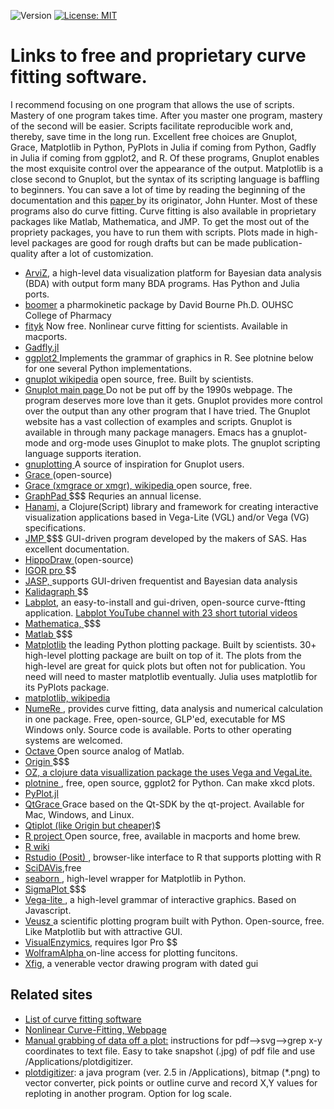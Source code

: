 ![Version](https://img.shields.io/static/v1?label=Curve-fitting-software&message=0.1&color=brightcolor)
[![License: MIT](https://img.shields.io/badge/License-MIT-blue.svg)](https://opensource.org/licenses/MIT)

# Links to free and proprietary curve fitting software. 

<p>I recommend focusing on one program that allows the use of scripts. Mastery of one program takes time. After you master one program, mastery of the second will be easier. Scripts facilitate reproducible work and, thereby, save time in the long run. Excellent free choices are Gnuplot, Grace, Matplotlib in Python, PyPlots in Julia if coming from Python, Gadfly in Julia if coming from ggplot2, and R. Of these programs, Gnuplot enables the most exquisite control over the appearance of the output. Matplotlib is a close second to Gnuplot, but the syntax of its scripting language is baffling to beginners. You can save a lot of time by reading the beginning of the documentation and this <a href="https://www.computer.org/csdl/magazine/cs/2007/03/c3090/13rRUwbJD0A"> paper </a> by its originator, John Hunter. Most of these programs also do curve fitting. Curve fitting is also available in proprietary packages like Matlab, Mathematica, and JMP. To get the most out of the propriety packages, you have to run them with scripts. Plots made in high-level packages are good for rough drafts but can be made publication-quality after a lot of customization.</p>

- <A href="https://www.arviz.org/en/latest/"> ArviZ</a>, a high-level data visualization platform for Bayesian data analysis (BDA) with output form many BDA programs. Has Python and Julia ports. 
- <A href="http://boomer.org"> boomer</A> a pharmokinetic package by David Bourne  Ph.D. OUHSC College of Pharmacy 
- <A href="http://fityk.nieto.pl"> fityk</a> Now free. Nonlinear curve fitting for scientists. Available in macports.
- <A href="http://gadflyjl.org/stable/"> Gadfly.jl </A>
- <A href="https://ggplot2.tidyverse.org/"> ggplot2 </a> Implements the grammar of graphics in R. See plotnine below for one several Python implementations.
- <A href="http://en.wikipedia.org/wiki/Gnuplot"> gnuplot wikipedia</A> open source, free. Built by scientists. 
- <A href="http://gnuplot.info"> Gnuplot main page </a> Do not be put off by the 1990s webpage. The program deserves more love than it gets. Gnuplot provides more control over the output than any other program that I have tried. The Gnuplot website has a vast collection of examples and scripts. Gnuplot is available in through many package managers. Emacs has a gnuplot-mode and org-mode uses Ginuplot to make plots. The gnuplot scripting language supports iteration.
- <A href="http://www.gnuplotting.org"> gnuplotting </A> A source of inspiration for Gnuplot users. 
- <A href="http://plasma-gate.weizmann.ac.il/Grace/"> Grace </A> (open-source) 
- <A href="https://en.wikipedia.org/wiki/Xmgrace"> Grace (xmgrace or xmgr), wikipedia </A> open source, free.
- <A href="http://www.graphpad.com/welcome.htm"> GraphPad </A> $$$ Requries an annual license.
- <A href="https://github.com/jsa-aerial/hanami"> Hanami,</A> a Clojure(Script) library and framework for creating interactive visualization applications based in Vega-Lite (VGL) and/or Vega (VG) specifications. 
- <A href="https://www.jmp.com/en_us/home.html"> JMP </A> $$$ GUI-driven program developed by the makers of SAS. Has excellent documentation.
- <A href="http://www.slac.stanford.edu/grp/ek/hippodraw/"> HippoDraw </A> (open-source)
- <A href="http://www.wavemetrics.com/products/igorpro/dataanalysis.htm"> IGOR pro  </A>$$
- <A href="https://jasp-stats.org/"> JASP, </A> supports GUI-driven frequentist and Bayesian data analysis </A>
- <A href="http://synergy.com/curvefitting.htm?gclid=CN2ot7701K4CFQmMtgod83p-dw"> Kalidagraph </A>$$
-  <A href="https://labplot.kde.org/"> Labplot</A>, an easy-to-install and gui-driven, open-source curve-ftting application. <A href="https://www.youtube.com/channel/UCoxs-QOKb4SdIk4TMbrTzlQ"> Labplot YouTube channel with 23 short tutorial videos </A>
- <A href="https://www.wolfram.com/mathematica/"> Mathematica, </a> $$$
- <A href="https://www.mathworks.com/products/matlab.html"> Matlab </a> $$$
- <A href="https://matplotlib.org">Matplotlib</A> the leading Python plotting package. Built by scientists. 30+ high-level plotting package are built on top of it. The plots from the high-level are great for quick plots but often not for publication. You need will need to master matplotlib eventually. Julia uses matplotlib for its PyPlots package.
- <A href="https://en.wikipedia.org/wiki/Matplotlib"> matplotlib, wikipedia </A>
- <A href="https://en.numere.org"> NumeRe </A>, provides curve fitting, data analysis and numerical calculation in one package. Free, open-source, GLP'ed, executable for MS Windows only. Source code is available. Ports to other operating systems are welcomed.
- <A href="https://www.octave.org/"> Octave </A> Open source analog of Matlab.
- <A href="http://www.originlab.com/index.aspx?go=Products/Origin/DataAnalysis/CurveFitting/NonlinearFitting"> Origin </A>$$$
- <a href="https://github.com/metasoarous/oz"> OZ, a clojure data visuallization package the uses Vega and VegaLite.
- <a href="https://github.com/has2k1/plotnine"> plotnine <a>, free, open source, ggplot2 for Python. Can make xkcd plots.
- <A href="https://docs.juliaplots.org/latest/generated/pyplot/"> PyPlot.jl </A> 
- <A href="https://sourceforge.net/projects/qtgrace/"> QtGrace </a>  Grace based on the Qt-SDK by the qt-project. Available for Mac, Windows, and Linux.
- <A href="http://en.wikipedia.org/wiki/QtiPlot"> Qtiplot (like Origin but cheaper)</A>$
- <A href="http://www.r-project.org/"> R project </A>Open source, free, available in macports and home brew.
- <A href="https://en.wikipedia.org/wiki/R_(programming_language)"> R wiki </A>
- <A href="https://rstudio.com"> Rstudio (Posit) </a>, browser-like interface to R that supports plotting with R</a>
- <a href="https://en.wikipedia.org/wiki/SciDAVis"> SciDAVis</a>,free
- <A href="https://seaborn.pydata.org/"> seaborn </A>, high-level wrapper for Matplotlib in Python. 
- <A href="http://www.sigmaplot.com/"> SigmaPlot </A>$$$ 
- <A href="https://vega.github.io/vega-lite/"> Vega-lite </A>, a high-level grammar of interactive graphics. Based on Javascript.
- <A href="https://veusz.github.io/"> Veusz </A> a scientific plotting program built with Python.</a> Open-source, free. Like Matplotlib but with attractive GUI.
- <A href="http://www.softzymics.com/order.asp">  VisualEnzymics</A>, requires Igor Pro $$
- <A href="https://www.wolframalpha.com/input?i=real+plot+-%28sqrt%2825-y%5E2%29%29"> WolframAlpha </A> on-line access for plotting funcitons.
- <A href="https://en.wikipedia.org/wiki/Xfig"> Xfig</A>, a venerable vector drawing program with dated gui
</body>

## Related sites
- <A href="http://www.fileguru.com/downloads/nonlinear_curve_fitting/freeware"> List of curve fitting software </A>
- <A href="http://statpages.org/nonlin.html"> Nonlinear Curve-Fitting, Webpage</a>
- <A href="http://josiah.berkeley.edu/Instructional/NumbersFromGraphs/">Manual grabbing of data off a plot:</A> instructions for pdf-->svg-->grep x-y coordinates to text file. Easy to take snapshot (.jpg) of pdf file and use /Applications/plotdigitizer. </A>                                                                                                    
- <A href="http://plotdigitizer.sourceforge.net/">plotdigitizer</A>: a java program (ver. 2.5 in /Applications), bitmap (*.png) to vector converter, pick points or outline curve and record X,Y values for reploting in another program. Option for log scale. 
